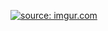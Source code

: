 <a href="https://imgur.com/GjNq48x"><img src="https://i.imgur.com/GjNq48x.jpg" title="source: imgur.com" /></a>
